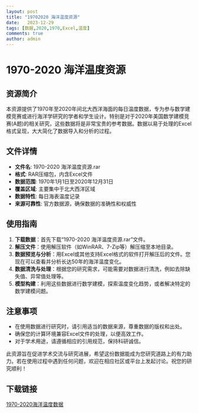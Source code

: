 ```yaml
---
layout: post
title: "19702020 海洋温度资源"
date:   2023-12-29
tags: [数据,2020,1970,Excel,温度]
comments: true
author: admin
---
```

# 1970-2020 海洋温度资源

## 资源简介

本资源提供了1970年至2020年间北大西洋海面的每日温度数据，专为参与数学建模竞赛或进行海洋学研究的学者和学生设计。特别是对于2020年美国数学建模竞赛(A题)的相关研究，这些数据将是非常宝贵的参考数据。数据以易于处理的Excel格式呈现，大大简化了数据导入和分析的过程。

## 文件详情

- **文件名**: 1970-2020 海洋温度资源.rar
- **格式**: RAR压缩包，内含Excel文件
- **数据范围**: 1970年1月1日至2020年12月31日
- **覆盖区域**: 主要集中于北大西洋区域
- **数据特性**: 每日海表温度记录
- **来源可靠性**: 官方数据源，确保数据的准确性和权威性

## 使用指南

1. **下载数据**：首先下载“1970-2020 海洋温度资源.rar”文件。
2. **解压文件**：使用解压软件（如WinRAR、7-Zip等）解压缩至本地目录。
3. **数据预览与分析**：用Excel或其他支持Excel格式的软件打开解压后的文件。您现在可以查看并分析长达50年的海洋温度变化。
4. **数据清洗与处理**：根据您的研究需求，可能需要对数据进行清洗，例如去除缺失值、异常值处理等。
5. **模型构建**：利用这些数据进行数学建模，探索温度变化趋势，或者解决特定的数学建模问题。

## 注意事项

- 在使用数据进行研究时，请引用适当的数据来源，尊重数据的版权和出处。
- 确保您的计算环境兼容Excel文件的处理，以便高效工作。
- 对于学术用途，请遵循相应的引用规范，保持科研诚信。

此资源旨在促进学术交流与研究进展，希望这份数据能成为您研究道路上的有力助力。若在使用过程中遇到任何问题，欢迎在相应社区或平台上发起讨论。祝您的研究顺利！

## 下载链接

[1970-2020海洋温度数据](https://pan.quark.cn/s/d6fc9a0b91f4)